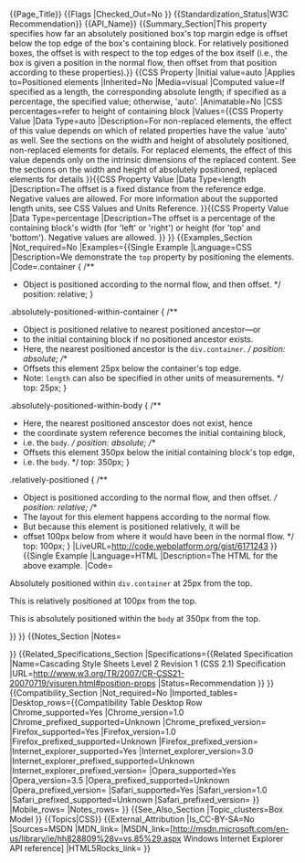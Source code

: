 {{Page_Title}}
{{Flags
|Checked_Out=No
}}
{{Standardization_Status|W3C Recommendation}}
{{API_Name}}
{{Summary_Section|This property specifies how far an absolutely positioned box's top margin edge is offset below the top edge of the box's containing block. For relatively positioned boxes, the offset is with respect to the top edges of the box itself (i.e., the box is given a position in the normal flow, then offset from that position according to these properties).}}
{{CSS Property
|Initial value=auto
|Applies to=Positioned elements
|Inherited=No
|Media=visual
|Computed value=If specified as a length, the corresponding absolute length; if specified as a percentage, the specified value; otherwise, 'auto'.
|Animatable=No
|CSS percentages=refer to height of containing block
|Values={{CSS Property Value
|Data Type=auto
|Description=For non-replaced elements, the effect of this value depends on which of related properties have the value 'auto' as well. See the sections on the width and height of absolutely positioned, non-replaced elements for details. For replaced elements, the effect of this value depends only on the intrinsic dimensions of the replaced content. See the sections on the width and height of absolutely positioned, replaced elements for details
}}{{CSS Property Value
|Data Type=length
|Description=The offset is a fixed distance from the reference edge. Negative values are allowed. For more information about the supported length units, see CSS Values and Units Reference.
}}{{CSS Property Value
|Data Type=percentage
|Description=The offset is a percentage of the containing block's width (for 'left' or 'right') or height (for 'top' and 'bottom'). Negative values are allowed.
}}
}}
{{Examples_Section
|Not_required=No
|Examples={{Single Example
|Language=CSS
|Description=We demonstrate the `top` property by positioning the elements.
|Code=.container {
  /**
   * Object is positioned according to the normal flow, and then offset.
   */
  position: relative;
}

.absolutely-positioned-within-container {
  /**
   * Object is positioned relative to nearest positioned ancestor—or
   * to the initial containing block if no positioned ancestor exists.
   * Here, the nearest positioned ancestor is the `div.container`.
   */
  position: absolute;
  /**
   * Offsets this element 25px below the container's top edge.
   * Note: `length` can also be specified in other units of measurements.
   */
  top: 25px;
}

.absolutely-positioned-within-body {
  /**
   * Here, the nearest positioned anscestor does not exist, hence
   * the coordinate system reference becomes the initial containing block,
   * i.e. the `body`.
   */
  position: absolute;
  /**
   * Offsets this element 350px below the initial containing block's top edge,
   * i.e. the `body`.
   */
  top: 350px;
}

.relatively-positioned {
  /**
   * Object is positioned according to the normal flow, and then offset.
   */
  position: relative;
  /**
   * The layout for this element happens according to the normal flow.
   * But because this element is positioned relatively, it will be
   * offset 100px below from where it would have been in the normal flow.
   */
  top: 100px;
}
|LiveURL=http://code.webplatform.org/gist/6171243
}}{{Single Example
|Language=HTML
|Description=The HTML for the above example.
|Code=<syntaxhighlight>
<article>
  <div class="container">
    <p class="box absolutely-positioned-within-container">Absolutely positioned within <code>div.container</code> at 25px from the top.</p>
    <p class="box relatively-positioned">This is relatively positioned at 100px from the top.</p>
  </div>
  
  <p class="box absolutely-positioned-within-body">This is absolutely positioned within the <code>body</code> at 350px from the top.</p>
</article>
</syntaxhighlight>
}}
}}
{{Notes_Section
|Notes=

}}
{{Related_Specifications_Section
|Specifications={{Related Specification
|Name=Cascading Style Sheets Level 2 Revision 1 (CSS 2.1) Specification
|URL=http://www.w3.org/TR/2007/CR-CSS21-20070719/visuren.html#position-props
|Status=Recommendation
}}
}}
{{Compatibility_Section
|Not_required=No
|Imported_tables=
|Desktop_rows={{Compatibility Table Desktop Row
|Chrome_supported=Yes
|Chrome_version=1.0
|Chrome_prefixed_supported=Unknown
|Chrome_prefixed_version=
|Firefox_supported=Yes
|Firefox_version=1.0
|Firefox_prefixed_supported=Unknown
|Firefox_prefixed_version=
|Internet_explorer_supported=Yes
|Internet_explorer_version=3.0
|Internet_explorer_prefixed_supported=Unknown
|Internet_explorer_prefixed_version=
|Opera_supported=Yes
|Opera_version=3.5
|Opera_prefixed_supported=Unknown
|Opera_prefixed_version=
|Safari_supported=Yes
|Safari_version=1.0
|Safari_prefixed_supported=Unknown
|Safari_prefixed_version=
}}
|Mobile_rows=
|Notes_rows=
}}
{{See_Also_Section
|Topic_clusters=Box Model
}}
{{Topics|CSS}}
{{External_Attribution
|Is_CC-BY-SA=No
|Sources=MSDN
|MDN_link=
|MSDN_link=[http://msdn.microsoft.com/en-us/library/ie/hh828809%28v=vs.85%29.aspx Windows Internet Explorer API reference]
|HTML5Rocks_link=
}}
